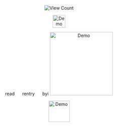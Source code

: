 ⠀
⠀
<p align="center">
  <img src="https://img.shields.io/badge/%E2%99%A1-21:55-%23EB253B?style=flat&labelColor=2C2C2C" alt="View Count">
</p>

<p align="center">
<a href="https://rentry.co/cipherites">
  <img src="https://cdn.discordapp.com/attachments/1062717625764950068/1433444257108197487/Untitled1626_20251030211205.png?ex=6904b67f&is=690364ff&hm=f64bd7d1cdd90a1d35bdc4e392dd00b202f6191f1d293bc934cf77503e91ced6&" alt="Demo" width="40">
<p align="center">
</a>
<p align="center"> read ⠀⠀rentry ⠀⠀byi
  <img src="https://cdn.discordapp.com/attachments/1062717625764950068/1433334773496938596/Untitled1625_20251030140029.png?ex=69045088&is=6902ff08&hm=248a845108a654709560dcb1fcbda1b447e5e3bf6e04217820782c840ad0f504&" alt="Demo" width="200">
</a>

<p align="center">
<a href="https://cipherites.straw.page/">
  <img src="https://cdn.discordapp.com/attachments/1062717625764950068/1433444257594609786/Untitled1627_20251030211230.png?ex=6904b67f&is=690364ff&hm=65d78b1ec242b63ce7eaed51db430869caef2152114780122b2b0841f1f24a61&" alt="Demo" width="67">
</a>
